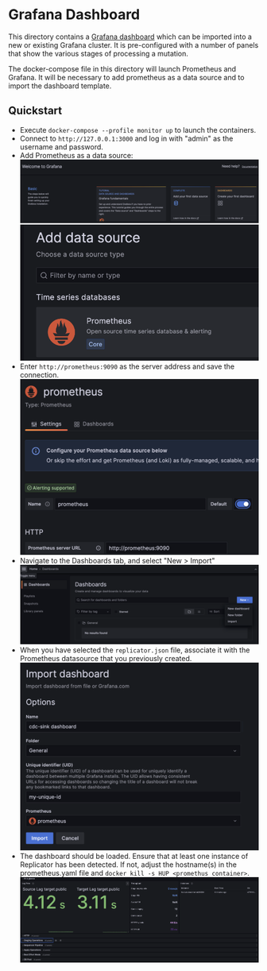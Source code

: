 # Grafana Dashboard

This directory contains a [Grafana dashboard](./replicator.json) which can
be imported into a new or existing Grafana cluster. It is pre-configured
with a number of panels that show the various stages of processing a
mutation.

The docker-compose file in this directory will launch Prometheus and
Grafana. It will be necessary to add prometheus as a data source and to
import the dashboard template.

## Quickstart

* Execute `docker-compose --profile monitor up` to launch the containers.
* Connect to `http://127.0.0.1:3000` and log in with "admin" as the
  username and password.
* Add Prometheus as a data source:
  ![add prometheus](./images/add1.png)
  ![add prometheus](./images/add2.png)
* Enter `http://prometheus:9090` as the server address and save the connection.
  ![set properties](./images/add3.png)
* Navigate to the Dashboards tab, and select "New > Import"
  ![new import](./images/add4.png)
* When you have selected the `replicator.json` file, associate it with
  the Prometheus datasource that you previously created.
  ![associate](./images/add5.png)
* The dashboard should be loaded. Ensure that at least one instance of
  Replicator has been detected. If not, adjust the hostname(s) in the
  prometheus.yaml file and `docker kill -s HUP <promethus container>`.
  ![running](./images/add6.png)
